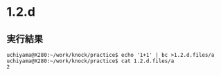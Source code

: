 # 1.2.d

## 実行結果

```
uchiyama@X280:~/work/knock/practice$ echo '1+1' | bc >1.2.d.files/a
uchiyama@X280:~/work/knock/practice$ cat 1.2.d.files/a
2
```
